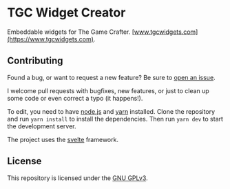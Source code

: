 # TGC Widget Creator
Embeddable widgets for The Game Crafter. [www.tgcwidgets.com](https://www.tgcwidgets.com).

## Contributing
Found a bug, or want to request a new feature? Be sure to [open an issue](https://github.com/tgcwidgets/creator/issues).

I welcome pull requests with bugfixes, new features, or just to clean up some code or even correct a typo (it happens!).

To edit, you need to have [node.js](https://nodejs.org) and [yarn](https://yarnpkg.org) installed. Clone the repository and run `yarn install` to install the dependencies. Then run `yarn dev` to start the development server.

The project uses the [svelte](https://svelte.dev/) framework.

## License
This repository is licensed under the [GNU GPLv3](./LICENSE.txt).
